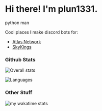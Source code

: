 # Hi there! I'm plun1331.
python man

Cool places I make discord bots for:
- [Atlas Network](https://the-atlas.net)
- [SkyKings](https://skykings.net)

### Github Stats
![Overall stats](https://github-readme-stats.vercel.app/api?user=plun1331&theme=cobalt&show_icons=true&count_private=true)

![Languages](https://github-readme-stats.vercel.app/api/top-langs/?user=plun1331&theme=cobalt&show_icons=true&count_private=true)

### Other Stuff

![my wakatime stats](https://github-readme-stats.vercel.app/api/wakatime?username=plun1331&theme=cobalt&show_icons=true)
